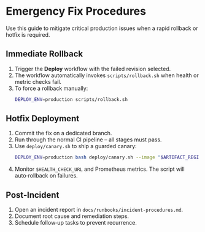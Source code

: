 # Emergency Fix Procedures

Use this guide to mitigate critical production issues when a rapid rollback or hotfix is required.

## Immediate Rollback

1. Trigger the **Deploy** workflow with the failed revision selected.
2. The workflow automatically invokes `scripts/rollback.sh` when health or metric checks fail.
3. To force a rollback manually:
   ```bash
   DEPLOY_ENV=production scripts/rollback.sh
   ```

## Hotfix Deployment

1. Commit the fix on a dedicated branch.
2. Run through the normal CI pipeline – all stages must pass.
3. Use `deploy/canary.sh` to ship a guarded canary:
   ```bash
   DEPLOY_ENV=production bash deploy/canary.sh --image "$ARTIFACT_REGISTRY/pokerhub:<tag>" --namespace production --health-url "$HEALTH_CHECK_URL"
   ```
4. Monitor `$HEALTH_CHECK_URL` and Prometheus metrics. The script will auto‑rollback on failures.

## Post‑Incident

1. Open an incident report in `docs/runbooks/incident-procedures.md`.
2. Document root cause and remediation steps.
3. Schedule follow‑up tasks to prevent recurrence.
